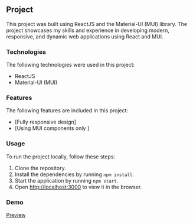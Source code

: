 <h2>Project</h2>

<p>This project was built using ReactJS and the Material-UI (MUI) library. The project showcases my skills and experience in developing modern, responsive, and dynamic web applications using React and MUI.</p>

<h3>Technologies</h3>

<p>The following technologies were used in this project:</p>

<ul>
  <li>ReactJS</li>
  <li>Material-UI (MUI)</li>
</ul>

<h3>Features</h3>

<p>The following features are included in this project:</p>

<ul>
  <li>[Fully responsive design]</li>
  <li>[Using MUI components only ]</li>
  
</ul>

<h3>Usage</h3>

<p>To run the project locally, follow these steps:</p>

<ol>
  <li>Clone the repository.</li>
  <li>Install the dependencies by running <code>npm install</code>.</li>
  <li>Start the application by running <code>npm start</code>.</li>
  <li>Open <a href="http://localhost:3000">http://localhost:3000</a> to view it in the browser.</li>
</ol>

<h3>Demo</h3>

[Preview](https://bilalyounes.github.io/MUI-Project/)


